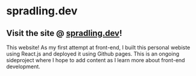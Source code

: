 # spradling.dev

## Visit the site @ [spradling.dev](spradling.dev)!

This website! As my first attempt at front-end, I built this personal webiste using React.js and deployed it using Github pages. This is an ongoing sideproject where I hope to add content as I learn more about front-end development.